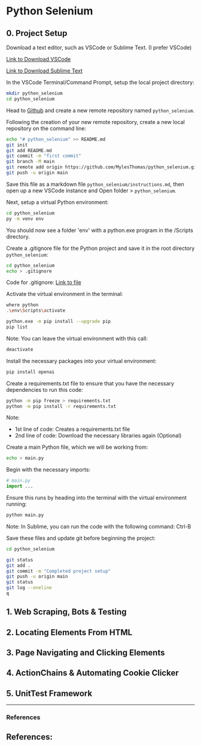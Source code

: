 # Python Selenium

## 0. Project Setup

Download a text editor, such as VSCode or Sublime Text. (I prefer VSCode)

[Link to Download VSCode](https://code.visualstudio.com/download)

[Link to Download Sublime Text](https://www.sublimetext.com/)

In the VSCode Terminal/Command Prompt, setup the local project directory:

```sh
mkdir python_selenium
cd python_selenium
```

Head to [Github](https://github.com/) and create a new remote repository named `python_selenium`.

Following the creation of your new remote repository, create a new local repository on the command line:

```sh
echo "# python_selenium" >> README.md
git init
git add README.md
git commit -m "first commit"
git branch -M main
git remote add origin https://github.com/MylesThomas/python_selenium.git
git push -u origin main
```

Save this file as a markdown file `python_selenium/instructions.md`, then open up a new VSCode instance and Open folder > `python_selenium`.

Next, setup a virtual Python environment:

```sh
cd python_selenium
py -m venv env
```

You should now see a folder 'env' with a python.exe program in the /Scripts directory.

Create a .gitignore file for the Python project and save it in the root directory `python_selenium`:

```sh
cd python_selenium
echo > .gitignore
```

Code for .gitignore: [Link to file](https://github.com/github/gitignore/blob/main/Python.gitignore)

Activate the virtual environment in the terminal:

```sh
where python
.\env\Scripts\activate

python.exe -m pip install --upgrade pip
pip list
```

Note: You can leave the virtual environment with this call:

```sh
deactivate
```

Install the necessary packages into your virtual environment:

```sh
pip install openai
```

Create a requirements.txt file to ensure that you have the necessary dependencies to run this code:

```sh
python -m pip freeze > requirements.txt
python -m pip install -r requirements.txt
```

Note:
- 1st line of code: Creates a requirements.txt file
- 2nd line of code: Download the necessary libraries again (Optional)

Create a main Python file, which we will be working from:

```sh
echo > main.py
```

Begin with the necessary imports:

```py
# main.py
import ...
```

Ensure this runs by heading into the terminal with the virtual environment running:

```sh
python main.py
```

Note: In Sublime, you can run the code with the following command: Ctrl-B

Save these files and update git before beginning the project:

```sh
cd python_selenium

git status
git add .
git commit -m "Completed project setup"
git push -u origin main
git status
git log --oneline
q
```

## 1. Web Scraping, Bots & Testing

## 2. Locating Elements From HTML

## 3. Page Navigating and Clicking Elements

## 4. ActionChains & Automating Cookie Clicker

## 5. UnitTest Framework

---

### References

References:
- 